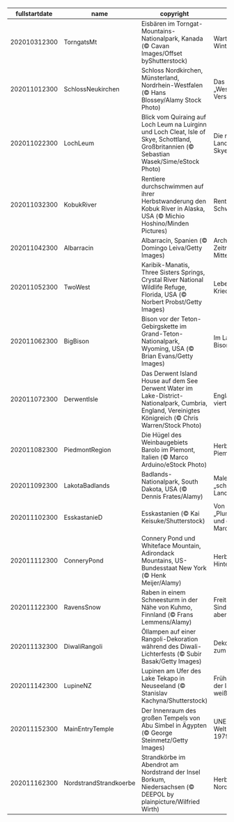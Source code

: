 |fullstartdate|name|copyright|title|image|
|--|--|--|--|--|
202010312300|TorngatsMt|Eisbären im Torngat-Mountains-Nationalpark, Kanada (© Cavan Images/Offset byShutterstock)|Warten auf den Winter|![](/de-DE/2020/11/202010312300TorngatsMt.jpg)|
202011012300|SchlossNeukirchen|Schloss Nordkirchen, Münsterland, Nordrhein-Westfalen (© Hans Blossey/Alamy Stock Photo)|Das „Westfälische Versailles“|![](/de-DE/2020/11/202011012300SchlossNeukirchen.jpg)|
202011022300|LochLeum|Blick vom Quiraing auf Loch Leum na Luirginn und Loch Cleat, Isle of Skye, Schottland, Großbritannien (© Sebastian Wasek/Sime/eStock Photo)|Die rutschende Landschaft von Skye|![](/de-DE/2020/11/202011022300LochLeum.jpg)|
202011032300|KobukRiver|Rentiere durchschwimmen auf ihrer Herbstwanderung den Kobuk River in Alaska, USA (© Michio Hoshino/Minden Pictures)|Rentier-Schwimmkurs|![](/de-DE/2020/11/202011032300KobukRiver.jpg)|
202011042300|Albarracin|Albarracín, Spanien (© Domingo Leiva/Getty Images)|Architektonische Zeitreise ins Mittelalter|![](/de-DE/2020/11/202011042300Albarracin.jpg)|
202011052300|TwoWest|Karibik-Manatis, Three Sisters Springs, Crystal River National Wildlife Refuge, Florida, USA (© Norbert Probst/Getty Images)|Leben auf der Kriechspur|![](/de-DE/2020/11/202011052300TwoWest.jpg)|
202011062300|BigBison|Bison vor der Teton-Gebirgskette im Grand-Teton-Nationalpark, Wyoming, USA (© Brian Evans/Getty Images)|Im Land der Bisons|![](/de-DE/2020/11/202011062300BigBison.jpg)|
202011072300|DerwentIsle|Das Derwent Island House auf dem See Derwent Water im Lake-District-Nationalpark, Cumbria, England, Vereinigtes Königreich (© Chris Warren/Stock Photo)|Englands viertgrößter See|![](/de-DE/2020/11/202011072300DerwentIsle.jpg)|
202011082300|PiedmontRegion|Die Hügel des Weinbaugebiets Barolo im Piemont, Italien (© Marco Arduino/eStock Photo)|Herbst im Piemont|![](/de-DE/2020/11/202011082300PiedmontRegion.jpg)|
202011092300|LakotaBadlands|Badlands-Nationalpark, South Dakota, USA (© Dennis Frates/Alamy)|Malerisches „schlechtes Land“|![](/de-DE/2020/11/202011092300LakotaBadlands.jpg)|
202011102300|EsskastanieD|Esskastanien (© Kai Keisuke/Shutterstock)|Von „Plumpsfrüchten“ und gerösteten Maronen|![](/de-DE/2020/11/202011102300EsskastanieD.jpg)|
202011112300|ConneryPond|Connery Pond und Whiteface Mountain, Adirondack Mountains, US-Bundesstaat New York (© Henk Meijer/Alamy)|Herbst im Hinterland|![](/de-DE/2020/11/202011112300ConneryPond.jpg)|
202011122300|RavensSnow|Raben in einem Schneesturm in der Nähe von Kuhmo, Finnland (© Frans Lemmens/Alamy)|Freitag, der 13. – Sind Sie abergläubisch?|![](/de-DE/2020/11/202011122300RavensSnow.jpg)|
202011132300|DiwaliRangoli|Öllampen auf einer Rangoli-Dekoration während des Diwali-Lichterfests (© Subir Basak/Getty Images)|Dekorationen zum Diwali-Fest|![](/de-DE/2020/11/202011132300DiwaliRangoli.jpg)|
202011142300|LupineNZ|Lupinen am Ufer des Lake Tekapo in Neuseeland (© Stanislav Kachyna/Shutterstock)|Frühling im „Land der langen weißen Wolke“|![](/de-DE/2020/11/202011142300LupineNZ.jpg)|
202011152300|MainEntryTemple|Der Innenraum des großen Tempels von Abu Simbel in Ägypten (© George Steinmetz/Getty Images)|UNESCO-Welterbe seit 1979|![](/de-DE/2020/11/202011152300MainEntryTemple.jpg)|
202011162300|NordstrandStrandkoerbe|Strandkörbe im Abendrot am Nordstrand der Insel Borkum, Niedersachsen (© DEEPOL by plainpicture/Wilfried Wirth)|Herbst an der Nordsee|![](/de-DE/2020/11/202011162300NordstrandStrandkoerbe.jpg)|

